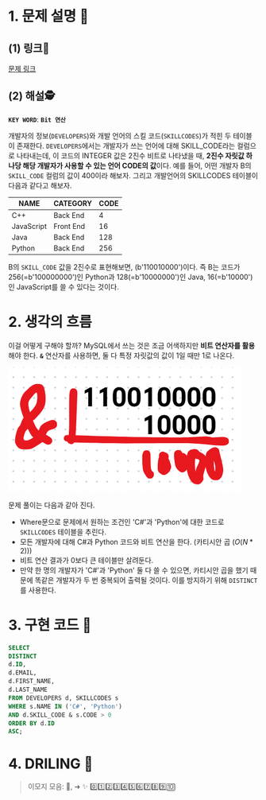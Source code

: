 # 1. 문제 설명 📌

## (1) 링크🔗

[문제 링크](https://school.programmers.co.kr/learn/courses/30/lessons/276034)

## (2) 해설🕵

**`KEY WORD`**: **`Bit 연산`**

개발자의 정보(`DEVELOPERS`)와 개발 언어의 스킬 코드(`SKILLCODES`)가 적힌 두 테이블이 존재한다.
`DEVELOPERS`에서는 개발자가 쓰는 언어에 대해 SKILL_CODE라는 컬럼으로 나타내는데, 이 코드의 INTEGER 값은 2진수 비트로 나타냈을 때, **2진수 자릿값 하나당 해당 개발자가 사용할 수 있는 언어 CODE의 값**이다.
  예를 들어, 어떤 개발자 B의 `SKILL_CODE` 컬럼의 값이 400이라 해보자. 그리고 개발언어의 SKILLCODES 테이블이 다음과 같다고 해보자.

| NAME       | CATEGORY  | CODE |
| ---------- | --------- | ---- |
| C++        | Back End  | 4    |
| JavaScript | Front End | 16   |
| Java       | Back End  | 128  |
| Python     | Back End  | 256  |

B의 `SKILL_CODE` 값을 2진수로 표현해보면, (b'110010000')이다. 즉 B는 코드가 256(=b'100000000')인 Python과 128(=b'10000000')인 Java, 16(=b'10000')인 JavaScript를 쓸 수 있다는 것이다. 

# 2. 생각의 흐름

이걸 어떻게 구해야 할까? 
MySQL에서 쓰는 것은 조금 어색하지만 **비트 연산자를 활용**해야 한다. 
**`&`** 연산자를 사용하면, 둘 다 특정 자릿값의 값이 1일 때만 1로 나온다.  

![image-20250417122226973](https://raw.githubusercontent.com/dalcheonroadhead/img-cloud/main/2025-04/image-20250417122226973.png)

문제 풀이는 다음과 같아 진다.

- Where문으로 문제에서 원하는 조건인 'C#'과 'Python'에 대한 코드로 `SKILLCODES` 테이블을 추린다.
- 모든 개발자에 대해 C#과 Python 코드와 비트 연산을 한다. (카티시안 곱 ($O(N*2)$))
- 비트 연산 결과가 0보다 큰 테이블만 살려둔다.
- 만약 한 명의 개발자가 'C#'과 'Python' 둘 다 쓸 수 있으면, 카티시안 곱을 했기 때문에 똑같은 개발자가 두 번 중복되어 출력될 것이다. 이를 방지하기 위해 `DISTINCT`를 사용한다.



# 3. 구현 코드 🔎

```sql
SELECT
DISTINCT
d.ID,
d.EMAIL,
d.FIRST_NAME,
d.LAST_NAME
FROM DEVELOPERS d, SKILLCODES s
WHERE s.NAME IN ('C#', 'Python')
AND d.SKILL_CODE & s.CODE > 0
ORDER BY d.ID
ASC;
```



# 4. DRILING 🎯



>  이모지 모음: 🤔, ➜ ✨ 0️⃣1️⃣2️⃣3️⃣4️⃣5️⃣6️⃣7️⃣8️⃣9️⃣🔟